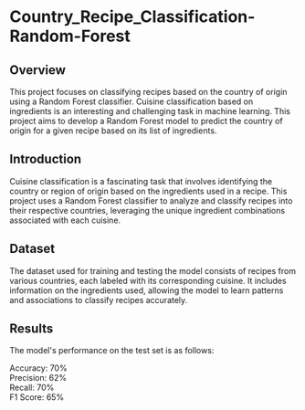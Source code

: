 # Country_Recipe_Classification-Random-Forest

## Overview
This project focuses on classifying recipes based on the country of origin using a Random Forest classifier. Cuisine classification based on ingredients is an interesting and challenging task in machine learning. This project aims to develop a Random Forest model to predict the country of origin for a given recipe based on its list of ingredients.

## Introduction
Cuisine classification is a fascinating task that involves identifying the country or region of origin based on the ingredients used in a recipe. This project uses a Random Forest classifier to analyze and classify recipes into their respective countries, leveraging the unique ingredient combinations associated with each cuisine.

## Dataset
The dataset used for training and testing the model consists of recipes from various countries, each labeled with its corresponding cuisine. It includes information on the ingredients used, allowing the model to learn patterns and associations to classify recipes accurately.

## Results
The model's performance on the test set is as follows:

Accuracy: 70%  
Precision: 62%  
Recall: 70%  
F1 Score: 65%  

